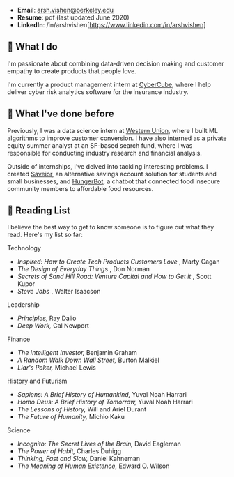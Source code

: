---
---

- **Email**: arsh.vishen@berkeley.edu
- **Resume**: pdf (last updated June 2020)
- **LinkedIn**: /in/arshvishen[https://www.linkedin.com/in/arshvishen]



## 🤷 What I do

I'm passionate about combining data-driven decision making and customer empathy to create products that people love. 

I'm currently a product management intern at [CyberCube](https://cybcube.com/), where I help deliver cyber risk analytics software for the insurance industry. 

## 🦕 What I've done before

Previously, I was a data science intern at [Western Union](https://westernunion.com/), where I built ML algorithms to improve customer conversion. I have also interned as a private equity summer analyst at an SF-based search fund, where I was responsible for conducting industry research and financial analysis. 

Outside of internships, I've delved into tackling interesting problems. I created [Saveior](https://saveior.com/), an alternative savings account solution for students and small businesses, and [HungerBot](https://scet.berkeley.edu/uc-berkeley-app-locates-food-pantries/0), a chatbot that connected food insecure community members to affordable food resources.


## 📠 Reading List 

I believe the best way to get to know someone is to figure out what they read. Here's my list so far: 


Technology 

- <i> Inspired: How to Create Tech Products Customers Love </i>, Marty Cagan
- <i> The Design of Everyday Things </i>, Don Norman 
- <i> Secrets of Sand Hill Road: Venture Capital and How to Get it </i>, Scott Kupor
- <i> Steve Jobs </i>, Walter Isaacson 
 
Leadership

- <i> Principles, </i> Ray Dalio 
- <i> Deep Work, </i> Cal Newport

Finance 

- <i> The Intelligent Investor, </i> Benjamin Graham
- <i> A Random Walk Down Wall Street, </i> Burton Malkiel 
- <i> Liar's Poker, </i> Michael Lewis 
 
History and Futurism
 - <i> Sapiens: A Brief History of Humankind, </i> Yuval Noah Harrari
 - <i> Homo Deus: A Brief History of Tomorrow, </i> Yuval Noah Harrari 
 - <i> The Lessons of History, </i> Will and Ariel Durant 
 - <i> The Future of Humanity, </i> Michio Kaku 
 
 Science

 - <i> Incognito: The Secret Lives of the Brain, </i> David Eagleman 
 - <i> The Power of Habit, </i> Charles Duhigg 
 - <i> Thinking, Fast and Slow, </i> Daniel Kahneman 
 - <i> The Meaning of Human Existence, </i> Edward O. Wilson 
 
 
 
 
  

